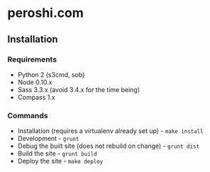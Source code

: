 # peroshi.com

## Installation

### Requirements

- Python 2 (s3cmd, sob)
- Node 0.10.x
- Sass 3.3.x (avoid 3.4.x for the time being)
- Compass 1.x

### Commands

- Installation (requires a virtualenv already set up) - `make install`
- Development - `grunt`
- Debug the built site (does not rebuild on change) - `grunt dist`
- Build the site - `grunt build`
- Deploy the site - `make deploy`
